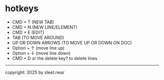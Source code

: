 # hotkeys

- CMD + T (NEW TAB)
- CMD + N (NEW LINE/ELEMENT)
- CMD + E (EDIT)
- TAB (TO MOVE AROUND)
- UP OR DOWN ARROWS (TO MOVE UP OR DOWN ON DOC)
- Option + ↑ (move line up)
- Option + ↓ (move line down)
- CMD + D or the delete key? to delete lines

---

copyright: 2025 by sleet.near
